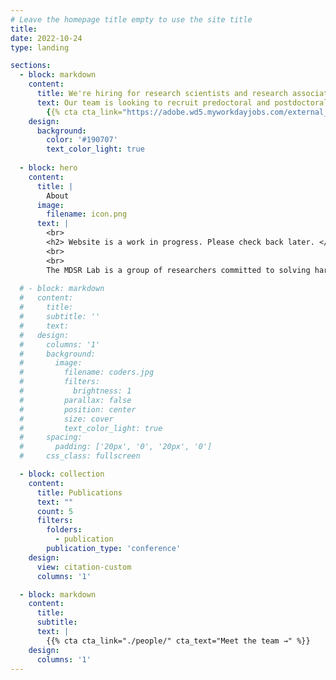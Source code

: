```yaml
---
# Leave the homepage title empty to use the site title
title:
date: 2022-10-24
type: landing

sections:
  - block: markdown
    content:
      title: We're hiring for research scientists and research associates!
      text: Our team is looking to recruit predoctoral and postdoctoral researchers with backgrounds in natural language processing, computer vision, behavioral sciences, and machine learning.
        {{% cta cta_link="https://adobe.wd5.myworkdayjobs.com/external_experienced/job/Noida/Research-Scientist_R151257-1" cta_text="Apply now →" %}}
    design:
      background:
        color: '#190707'
        text_color_light: true
  
  - block: hero
    content:
      title: |
        About
      image:
        filename: icon.png
      text: |
        <br>
        <h2> Website is a work in progress. Please check back later. </h2>
        <br>
        <br>
        The MDSR Lab is a group of researchers committed to solving hard problems in the broad area of digital media and marketing. The group develops cutting-edge machine learning approaches for important use cases including content understanding and generation, behavior modeling, and human-computer interaction.
        
  # - block: markdown
  #   content:
  #     title:
  #     subtitle: ''
  #     text:
  #   design:
  #     columns: '1'
  #     background:
  #       image: 
  #         filename: coders.jpg
  #         filters:
  #           brightness: 1
  #         parallax: false
  #         position: center
  #         size: cover
  #         text_color_light: true
  #     spacing:
  #       padding: ['20px', '0', '20px', '0']
  #     css_class: fullscreen

  - block: collection
    content:
      title: Publications
      text: ""
      count: 5
      filters:
        folders:
          - publication
        publication_type: 'conference'
    design:
      view: citation-custom
      columns: '1'

  - block: markdown
    content:
      title:
      subtitle:
      text: |
        {{% cta cta_link="./people/" cta_text="Meet the team →" %}}
    design:
      columns: '1'
---
```

